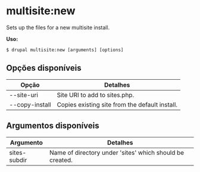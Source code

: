 # multisite:new
Sets up the files for a new multisite install.

**Uso:**
```
$ drupal multisite:new [arguments] [options]
```

## Opções disponíveis
Opção | Detalhes
-------|-------------
--site-uri | Site URI to add to sites.php.
--copy-install | Copies existing site from the default install.

## Argumentos disponíveis
Argumento | Detalhes
---------|-------------
sites-subdir | Name of directory under 'sites' which should be created.
